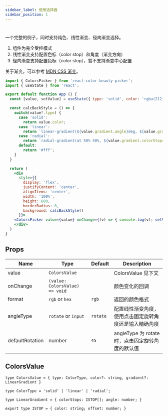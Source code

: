 ```yaml
---
sidebar_label: 使用选择器
sidebar_position: 1
---
```


# 

一个完整的例子，同时支持纯色、线性渐变、径向渐变选择。

1. 组件为完全受控模式
2. 线性渐变支持配置色标（color stop）和角度（渐变方向）
3. 径向渐变支持配置色标（color stop），暂不支持渐变中心配置

关于渐变，可以参考 [MDN CSS 渐变](https://developer.mozilla.org/zh-CN/docs/Web/CSS/CSS_images/Using_CSS_gradients)。

```jsx preview
import { ColorsPicker } from 'react-color-beauty-picker';
import { useState } from 'react';

export default function App () {
  const [value, setValue] = useState({ type: 'solid', color: 'rgba(212,22,22,0.8)' });

  const calcBackStyle = () => {
    switch(value?.type) {
      case 'solid':
        return value.color;
      case 'linear':
        return `linear-gradient(${value.gradient.angle}deg, ${value.gradient.colorStops.map(stop => `${stop.color} ${stop.offset * 100}%`)})`;
      case 'radial':
        return `radial-gradient(at 50% 50%, ${value.gradient.colorStops.map(stop => `${stop.color} ${stop.offset * 100}%`)})`;
      default:
        return '#fff';
    }
  } 

  return (
    <div
      style={{ 
        display: 'flex',
        justifyContent: 'center',
        alignItems: 'center',
        width: '100%', 
        height: 600,
        borderRadius: 8,
        background: calcBackStyle() 
      }}>
    <ColorsPicker value={value} onChange={(v) => { console.log(v); setValue(v) }}/>
    </div>
  )
}
```

## Props

| Name                | Type         | Default |  Description  |
|---------------------|--------------| ----------------------- |---------------------------------------------------------------------------|
| value               | `ColorsValue`  | |  ColorsValue 见下文 |                                                                     
| onChange | `(value: ColorsValue) => void` | | 颜色变化的回调 |
| format | `rgb` or `hex` | `rgb` | 返回的颜色格式 |
| angleType | `rotate` or `input` | `rotate` | 配置线性渐变角度，使用点击固定旋转角度还是输入精确角度 |
| defaultRotation | number | `45` | angleType 为 rotate 时，点击固定旋转角度的默认值 |

## ColorsValue

`type ColorsValue = { type: ColorType, color?: string, gradient?: LinearGradient }`

`type ColorType = 'solid' | 'linear' | 'radial';`

`type LinearGradient = {
  colorStops: ISTOP[];
  angle: number;
}`

`export type ISTOP = {
  color: string;
  offset: number;
}`